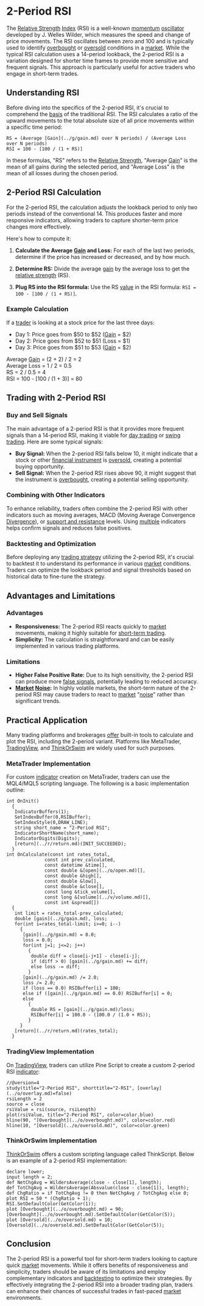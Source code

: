 # 2-Period RSI

The [Relative Strength](../r/relative_strength.md) [Index](../i/index.md) (RSI) is a well-known [momentum](../m/momentum.md) [oscillator](../o/oscillator.md) developed by J. Welles Wilder, which measures the speed and change of price movements. The RSI oscillates between zero and 100 and is typically used to identify [overbought](../o/overbought.md) or [oversold](../o/oversold.md) conditions in a [market](../m/market.md). While the typical RSI calculation uses a 14-period lookback, the 2-period RSI is a variation designed for shorter time frames to provide more sensitive and frequent signals. This approach is particularly useful for active traders who engage in short-term trades.

## Understanding RSI

Before diving into the specifics of the 2-period RSI, it's crucial to comprehend the [basis](../b/basis.md) of the traditional RSI. The RSI calculates a ratio of the upward movements to the total absolute size of all price movements within a specific time period:

```
RS = (Average [Gain](../g/gain.md) over N periods) / (Average Loss over N periods)
RSI = 100 - [100 / (1 + RS)]
```

In these formulas, "RS" refers to the [Relative Strength](../r/relative_strength.md), "Average [Gain](../g/gain.md)" is the mean of all gains during the selected period, and "Average Loss" is the mean of all losses during the chosen period. 

## 2-Period RSI Calculation

For the 2-period RSI, the calculation adjusts the lookback period to only two periods instead of the conventional 14. This produces faster and more responsive indicators, allowing traders to capture shorter-term price changes more effectively.

Here's how to compute it:

1. **Calculate the Average [Gain](../g/gain.md) and Loss:**
   For each of the last two periods, determine if the price has increased or decreased, and by how much. 

2. **Determine RS:**
   Divide the average [gain](../g/gain.md) by the average loss to get the [relative strength](../r/relative_strength.md) (RS).

3. **Plug RS into the RSI formula:**
   Use the RS [value](../v/value.md) in the RSI formula: `RSI = 100 - [100 / (1 + RS)]`.

### Example Calculation

If a [trader](../t/trader.md) is looking at a stock price for the last three days:

- Day 1: Price goes from $50 to $52 ([Gain](../g/gain.md) = $2)
- Day 2: Price goes from $52 to $51 (Loss = $1)
- Day 3: Price goes from $51 to $53 ([Gain](../g/gain.md) = $2)

Average [Gain](../g/gain.md) = (2 + 2) / 2 = 2\
Average Loss = 1 / 2 = 0.5\
RS = 2 / 0.5 = 4\
RSI = 100 - [100 / (1 + 3)] = 80

## Trading with 2-Period RSI

### Buy and Sell Signals

The main advantage of a 2-period RSI is that it provides more frequent signals than a 14-period RSI, making it viable for [day trading](../d/day_trading.md) or [swing trading](../s/swing_trading.md). Here are some typical signals:

- **Buy Signal:** When the 2-period RSI falls below 10, it might indicate that a stock or other [financial instrument](../f/financial_instrument.md) is [oversold](../o/oversold.md), creating a potential buying opportunity.
- **Sell Signal:** When the 2-period RSI rises above 90, it might suggest that the instrument is [overbought](../o/overbought.md), creating a potential selling opportunity.

### Combining with Other Indicators

To enhance reliability, traders often combine the 2-period RSI with other indicators such as moving averages, MACD (Moving Average Convergence [Divergence](../d/divergence.md)), or [support and resistance](../s/support_and_resistance.md) levels. Using [multiple](../m/multiple.md) indicators helps confirm signals and reduces false positives.

### Backtesting and Optimization

Before deploying any [trading strategy](../t/trading_strategy.md) utilizing the 2-period RSI, it's crucial to backtest it to understand its performance in various [market](../m/market.md) conditions. Traders can optimize the lookback period and signal thresholds based on historical data to fine-tune the strategy.

## Advantages and Limitations

### Advantages

- **Responsiveness:** The 2-period RSI reacts quickly to [market](../m/market.md) movements, making it highly suitable for [short-term trading](../s/short-term_trading.md).
- **Simplicity:** The calculation is straightforward and can be easily implemented in various trading platforms.

### Limitations

- **Higher False Positive Rate:** Due to its high sensitivity, the 2-period RSI can produce more [false signals](../f/false_signals_in_trading.md), potentially leading to reduced accuracy.
- **[Market](../m/market.md) [Noise](../n/noise.md):** In highly volatile markets, the short-term nature of the 2-period RSI may cause traders to react to [market](../m/market.md) "[noise](../n/noise.md)" rather than significant trends.

## Practical Application

Many trading platforms and brokerages [offer](../o/offer.md) built-in tools to calculate and plot the RSI, including the 2-period variant. Platforms like MetaTrader, [TradingView](../t/tradingview.md), and [ThinkOrSwim](../t/thinkorswim.md) are widely used for such purposes.

### MetaTrader Implementation

For custom [indicator](../i/indicator.md) creation on MetaTrader, traders can use the MQL4/MQL5 scripting language. The following is a basic implementation outline:

```mql4
int OnInit()
  {
   IndicatorBuffers(1);
   SetIndexBuffer(0,RSIBuffer);
   SetIndexStyle(0,DRAW_LINE);
   string short_name = "2-Period RSI";
   IndicatorShortName(short_name);
   IndicatorDigits(Digits);
   [return](../r/return.md)(INIT_SUCCEEDED);
  }
int OnCalculate(const int rates_total,
              const int prev_calculated,
              const datetime &time[],
              const double &[open](../o/open.md)[],
              const double &high[],
              const double &low[],
              const double &close[],
              const long &tick_volume[],
              const long &[volume](../v/volume.md)[],
              const int &spread[])
  {
   int limit = rates_total-prev_calculated;
   double [gain](../g/gain.md), loss;
   for(int i=rates_total-limit; i>=0; i--)
     {
      [gain](../g/gain.md) = 0.0;
      loss = 0.0;
      for(int j=1; j<=2; j++)
        {
         double diff = close[i-j+1] - close[i-j];
         if (diff > 0) [gain](../g/gain.md) += diff;
         else loss -= diff;
        }
      [gain](../g/gain.md) /= 2.0;
      loss /= 2.0;
      if (loss == 0.0) RSIBuffer[i] = 100;
      else if ([gain](../g/gain.md) == 0.0) RSIBuffer[i] = 0;
      else
        {
         double RS = [gain](../g/gain.md)/loss;
         RSIBuffer[i] = 100.0 - (100.0 / (1.0 + RS));
        }
     }
   [return](../r/return.md)(rates_total);
  }
```

### TradingView Implementation

On [TradingView](../t/tradingview.md), traders can utilize Pine Script to create a custom 2-period RSI [indicator](../i/indicator.md):

```pinescript
//@version=4
study(title="2-Period RSI", shorttitle="2-RSI", [overlay](../o/overlay.md)=false)
rsiLength = 2
source = close
rsiValue = rsi(source, rsiLength)
plot(rsiValue, title="2-Period RSI", color=color.blue)
hline(90, "[Overbought](../o/overbought.md)", color=color.red)
hline(10, "[Oversold](../o/oversold.md)", color=color.green)
```

### ThinkOrSwim Implementation

[ThinkOrSwim](../t/thinkorswim.md) offers a custom scripting language called ThinkScript. Below is an example of a 2-period RSI implementation:

```thinkscript
declare lower;
input length = 2;
def NetChgAvg = WildersAverage(close - close[1], length);
def TotChgAvg = WildersAverage(Absvalue(close - close[1]), length);
def ChgRatio = if TotChgAvg != 0 then NetChgAvg / TotChgAvg else 0;
plot RSI = 50 * (ChgRatio + 1);
RSI.SetDefaultColor(GetColor(1));
plot [Overbought](../o/overbought.md) = 90;
[Overbought](../o/overbought.md).SetDefaultColor(GetColor(5));
plot [Oversold](../o/oversold.md) = 10;
[Oversold](../o/oversold.md).SetDefaultColor(GetColor(5));
```

## Conclusion

The 2-period RSI is a powerful tool for short-term traders looking to capture quick [market](../m/market.md) movements. While it offers benefits of responsiveness and simplicity, traders should be aware of its limitations and employ complementary indicators and [backtesting](../b/backtesting.md) to optimize their strategies. By effectively integrating the 2-period RSI into a broader trading plan, traders can enhance their chances of successful trades in fast-paced [market](../m/market.md) environments.